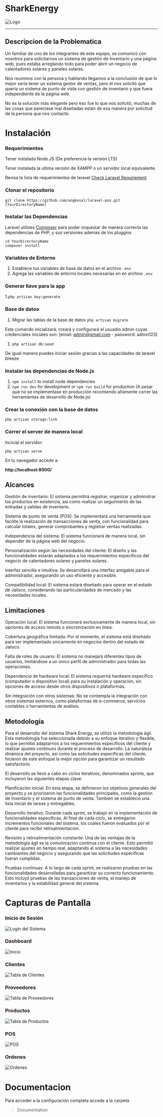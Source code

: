 # SharkEnergy

![Logo](/logo/SharkEnergy.jpeg)

---

## Descripcion de la Problematica

Un familiar de uno de los integrantes de este equipo, se comunicó con nosotros para solicitarnos un sistema de gestión de Inventario y una página web, pues estaba arreglando todo para poder abrir un negocio de calentadores solares y paneles solares.

Nos reunimos con la persona y hablando llegamos a la conclusión de que lo mejor sería tener un sistema gestor de ventas, pero él nos solicitó que quería un sistema de punto de vista con gestión de inventario y que fuera independiente de la página web.

No es la solución más elegante pero eso fue lo que nos solicitó, muchas de las cosas que pareciese mal diseñadas están de esa manera por solicitud de la persona que nos contactó.

# Instalación

### Requerimientos

Tener instalado Node.JS (De preferencia la version LTS)

Tener instalada la ultima versión de XAMPP o un servidor local equivalente.

Revisa la lista de requerimientos de laravel [Check Laravel Requirement](https://laravel.com/docs/10.x/deployment#server-requirements)

### Clonar el repositorio

    git clone https://github.com/angkosal/laravel-pos.git [YourDirectoryName]

### Instalar las Dependencias

Laravel utilizes [Composer](https://getcomposer.org/) para poder orquestar de manera correcta las dependencias de PHP, y sus versiones ademas de los pluggins

    cd YourDirectoryName
    composer install

### Variables de Entorno

1. Establece tus variables de base de datos en el archivo `.env`
1. Agrega las variables de entorno locales necesarias en en archivo `.env`

### Generar llave para la app
 
 1.`php artisan key:generate` 

### Base de datos

1. Migrar las tablas de la base de datos `php artisan migrate`

Este comando inicializará, creará y configurará el usuadio admin cuyas credenciales iniciales son: [email: admin@gmail.com - password: admin123]

1. `php artisan db:seed`

De igual manera puedes iniciar sesión gracias a las capacidades de laravel breeze

### Instalar las dependencias de Node.js

1. `npm install` to install node dependencies
2. `npm run dev` for development or `npm run build` for production (A pesar que no se implementase en producción recomiendo altamente correr las herramientas de desarrollo de Node.js)

### Crear la conexión con la base de datos

`php artisan storage:link`

### Correr el server de manera local

Incicial el servidor:

```
php artisan serve
```
En tu navegador accede a:

**http://localhost:8000/**

## Alcances

Gestión de inventario: El sistema permitirá registrar, organizar y administrar los productos en existencia, así como realizar un seguimiento de las entradas y salidas de inventario.

Sistema de punto de venta (POS): Se implementará una herramienta que facilite la realización de transacciones de venta, con funcionalidad para calcular totales, generar comprobantes y registrar ventas realizadas.

Independencia del sistema: El sistema funcionará de manera local, sin depender de la página web del negocio.

Personalización según las necesidades del cliente: El diseño y las funcionalidades estarán adaptados a los requerimientos específicos del negocio de calentadores solares y paneles solares.

Interfaz sencilla e intuitiva: Se desarrollará una interfaz amigable para el administrador, asegurando un uso eficiente y accesible.

Compatibilidad local: El sistema estará diseñado para operar en el estado de Jalisco, considerando las particularidades de mercado y las necesidades locales.

## Limitaciones

Operación local: El sistema funcionará exclusivamente de manera local, sin opciones de acceso remoto o sincronización en línea.

Cobertura geográfica limitada: Por el momento, el sistema está diseñado para ser implementado únicamente en negocios dentro del estado de Jalisco.

Falta de roles de usuario: El sistema no manejará diferentes tipos de usuarios, limitándose a un único perfil de administrador para todas las operaciones.

Dependencia de hardware local: El sistema requerirá hardware específico (computador o dispositivo local) para su instalación y operación, sin opciones de acceso desde otros dispositivos o plataformas.

Sin integración con otros sistemas: No se contempla la integración con otros sistemas externos, como plataformas de e-commerce, servicios contables o herramientas de análisis.

## Metodología

Para el desarrollo del sistema Shark Energy, se utilizó la metodología ágil. Esta metodología fue seleccionada debido a su enfoque iterativo y flexible, lo que permitió adaptarnos a los requerimientos específicos del cliente y realizar ajustes continuos durante el proceso de desarrollo. La naturaleza dinámica del proyecto, así como las solicitudes específicas del cliente, hicieron de este enfoque la mejor opción para garantizar un resultado satisfactorio.

El desarrollo se llevó a cabo en ciclos iterativos, denominados sprints, que incluyeron las siguientes etapas clave:

Planificación inicial: En esta etapa, se definieron los objetivos generales del proyecto y se priorizaron las funcionalidades principales, como la gestión de inventario y el sistema de punto de venta. También se estableció una lista inicial de tareas y entregables.

Desarrollo iterativo: Durante cada sprint, se trabajó en la implementación de funcionalidades específicas. Al final de cada ciclo, se entregaron incrementos funcionales del sistema, los cuales fueron evaluados por el cliente para recibir retroalimentación.

Revisión y retroalimentación constante: Una de las ventajas de la metodología ágil es la comunicación continua con el cliente. Esto permitió realizar ajustes en tiempo real, adaptando el sistema a las necesidades cambiantes del negocio y asegurando que las solicitudes específicas fueran cumplidas.

Pruebas continuas: A lo largo de cada sprint, se realizaron pruebas en las funcionalidades desarrolladas para garantizar su correcto funcionamiento. Esto incluyó pruebas de las transacciones de venta, el manejo de inventarios y la estabilidad general del sistema.

# Capturas de Pantalla

### Inicio de Sesión

![Login del Sistema](/screenshots/Login.PNG)

### Dashboard

![Inicio](/screenshots/DashBoard.PNG)

### Clientes

![Tabla de Clientes](/screenshots/Clientes.PNG)

### Proveedores

![Tabla de Proveedores](/screenshots/Proveedores.PNG)

### Productos

![Tabla de Productos](/screenshots/Productos.PNG)

### POS

![POS](/screenshots/POS.PNG)

### Ordenes

![Ordenes](/screenshots/Ordenes.PNG)

# Documentacion

Para acceder a la configuración completa accede a la carpeta 

> Documentation
